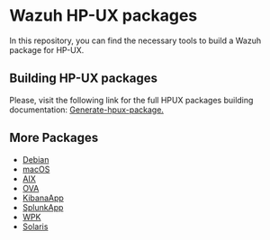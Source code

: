 Wazuh HP-UX packages
==================

In this repository, you can find the necessary tools to build a Wazuh package for HP-UX.


## Building HP-UX packages

Please, visit the following link for the full HPUX packages building documentation: [Generate-hpux-package.](https://documentation.wazuh.com/3.11/packaging/generate-hpux-package.html)

## More Packages

- [Debian](/debs/README.md)
- [macOS](/macos/README.md)
- [AIX](/aix/README.md)
- [OVA](/ova/README.md)
- [KibanaApp](/wazuhapp/README.md)
- [SplunkApp](/splunkapp/README.md)
- [WPK](/wpk/README.md)
- [Solaris](/solaris/README.md)
